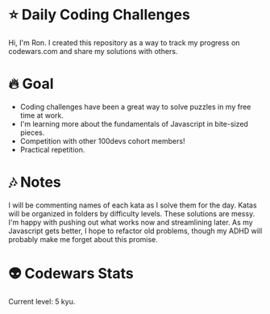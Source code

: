 # :star: Daily Coding Challenges
Hi, I'm Ron. I created this repository as a way to track my progress on codewars.com and share my solutions with others. 

# :fire: Goal
* Coding challenges have been a great way to solve puzzles in my free time at work. 
* I'm learning more about the fundamentals of Javascript in bite-sized pieces.
* Competition with other 100devs cohort members!
* Practical repetition.

# :notes: Notes
I will be commenting names of each kata as I solve them for the day. 
Katas will be organized in folders by difficulty levels.
These solutions are messy. I'm happy with pushing out what works now and streamlining later.
As my Javascript gets better, I hope to refactor old problems, though my ADHD will probably make me forget about this promise.

# :alien: Codewars Stats
Current level: 5 kyu.
